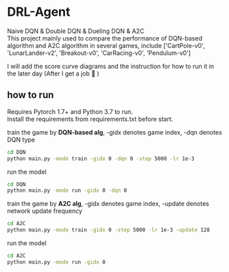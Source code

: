 # DRL-Agent

Naive DQN & Double DQN & Dueling DQN & A2C <br>
This project mainly used to compare the performance of DQN-based algorithm and A2C algorithm in several games, include ['CartPole-v0', 'LunarLander-v2', 'Breakout-v0', 'CarRacing-v0', 'Pendulum-v0'] 

I will add the score curve diagrams and the instruction for how to run it in the later day (After I get a job 🤣 )

## how to run

Requires Pytorch 1.7+ and Python 3.7 to run.<br>
Install the requirements from requirements.txt before start.

train the game by **DQN-based alg**, -gidx denotes game index, -dqn denotes DQN type
```sh
cd DQN
python main.py -mode train -gidx 0 -dqn 0 -step 5000 -lr 1e-3
```
run the model
```sh
cd DQN
python main.py -mode run -gidx 0 -dqn 0
```

train the game by **A2C alg**, -gidx denotes game index, -update denotes network update frequency
```sh
cd A2C
python main.py -mode train -gidx 0 -step 5000 -lr 1e-3 -update 128
```
run the model
```sh
cd A2C
python main.py -mode run -gidx 0
```
